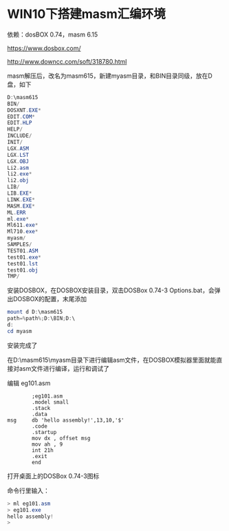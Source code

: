 # WIN10下搭建masm汇编环境

依赖：dosBOX 0.74，masm 6.15

https://www.dosbox.com/

http://www.downcc.com/soft/318780.html

masm解压后，改名为masm615，新建myasm目录，和BIN目录同级，放在D盘，如下

```powershell
D:\masm615
BIN/
DOSXNT.EXE*
EDIT.COM*
EDIT.HLP
HELP/
INCLUDE/
INIT/
LGX.ASM
LGX.LST
LGX.OBJ
Li2.asm
li2.exe*
li2.obj
LIB/
LIB.EXE*
LINK.EXE*
MASM.EXE*
ML.ERR
ml.exe*
Ml611.exe*
Ml710.exe*
myasm/
SAMPLES/
TEST01.ASM
test01.exe*
test01.lst
test01.obj
TMP/
```

安装DOSBOX，在DOSBOX安装目录，双击DOSBox 0.74-3 Options.bat，会弹出DOSBOX的配置，末尾添加

```powershell
mount d D:\masm615
path=%path%;D:\BIN;D:\
d:
cd myasm
```

安装完成了

在D:\masm615\myasm目录下进行编辑asm文件，在DOSBOX模拟器里面就能直接对asm文件进行编译，运行和调试了

编辑 eg101.asm

```asm6502
        ;eg101.asm
        .model small
        .stack
        .data
msg     db 'hello assembly!',13,10,'$'
        .code
        .startup
        mov dx , offset msg
        mov ah , 9
        int 21h
        .exit
        end
```

打开桌面上的DOSBox 0.74-3图标

命令行里输入：

```powershell
> ml eg101.asm
> eg101.exe
hello assembly!
>
```


